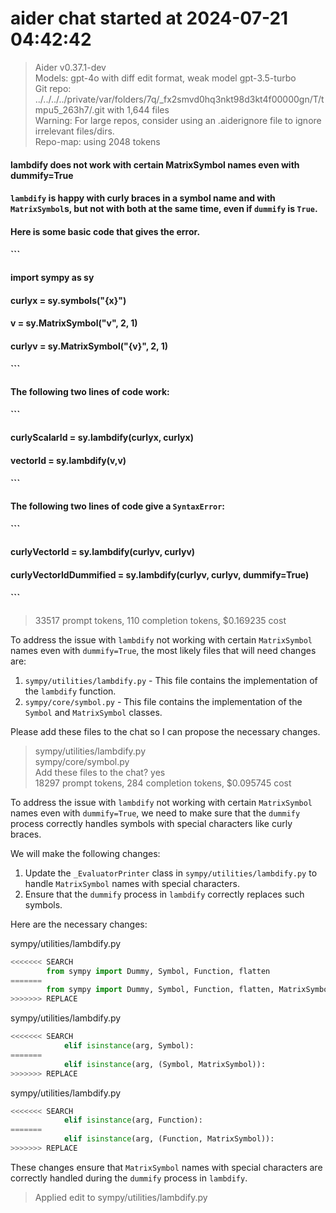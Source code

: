 
# aider chat started at 2024-07-21 04:42:42

> Aider v0.37.1-dev  
> Models: gpt-4o with diff edit format, weak model gpt-3.5-turbo  
> Git repo: ../../../../private/var/folders/7q/_fx2smvd0hq3nkt98d3kt4f00000gn/T/tmpu5_263h7/.git with 1,644 files  
> Warning: For large repos, consider using an .aiderignore file to ignore irrelevant files/dirs.  
> Repo-map: using 2048 tokens  

#### lambdify does not work with certain MatrixSymbol names even with dummify=True  
#### `lambdify` is happy with curly braces in a symbol name and with `MatrixSymbol`s, but not with both at the same time, even if `dummify` is `True`.  
####   
#### Here is some basic code that gives the error.  
#### ```  
#### import sympy as sy  
#### curlyx = sy.symbols("{x}")  
#### v = sy.MatrixSymbol("v", 2, 1)  
#### curlyv = sy.MatrixSymbol("{v}", 2, 1)  
#### ```  
####   
#### The following two lines of code work:  
#### ```  
#### curlyScalarId = sy.lambdify(curlyx, curlyx)  
#### vectorId = sy.lambdify(v,v)  
#### ```  
####   
#### The following two lines of code give a `SyntaxError`:  
#### ```  
#### curlyVectorId = sy.lambdify(curlyv, curlyv)  
#### curlyVectorIdDummified = sy.lambdify(curlyv, curlyv, dummify=True)  
#### ```  
####   
####  
> 33517 prompt tokens, 110 completion tokens, $0.169235 cost  

To address the issue with `lambdify` not working with certain `MatrixSymbol` names even with `dummify=True`, the most likely files that will need changes are:

1. `sympy/utilities/lambdify.py` - This file contains the implementation of the `lambdify` function.
2. `sympy/core/symbol.py` - This file contains the implementation of the `Symbol` and `MatrixSymbol` classes.

Please add these files to the chat so I can propose the necessary changes.

> sympy/utilities/lambdify.py  
> sympy/core/symbol.py  
> Add these files to the chat? yes  
> 18297 prompt tokens, 284 completion tokens, $0.095745 cost  

To address the issue with `lambdify` not working with certain `MatrixSymbol` names even with `dummify=True`, we need to make sure that the `dummify` process correctly handles symbols with special characters like curly braces. 

We will make the following changes:

1. Update the `_EvaluatorPrinter` class in `sympy/utilities/lambdify.py` to handle `MatrixSymbol` names with special characters.
2. Ensure that the `dummify` process in `lambdify` correctly replaces such symbols.

Here are the necessary changes:

sympy/utilities/lambdify.py
```python
<<<<<<< SEARCH
        from sympy import Dummy, Symbol, Function, flatten
=======
        from sympy import Dummy, Symbol, Function, flatten, MatrixSymbol
>>>>>>> REPLACE
```

sympy/utilities/lambdify.py
```python
<<<<<<< SEARCH
            elif isinstance(arg, Symbol):
=======
            elif isinstance(arg, (Symbol, MatrixSymbol)):
>>>>>>> REPLACE
```

sympy/utilities/lambdify.py
```python
<<<<<<< SEARCH
            elif isinstance(arg, Function):
=======
            elif isinstance(arg, (Function, MatrixSymbol)):
>>>>>>> REPLACE
```

These changes ensure that `MatrixSymbol` names with special characters are correctly handled during the `dummify` process in `lambdify`.

> Applied edit to sympy/utilities/lambdify.py  
